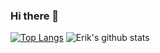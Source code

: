 ### Hi there 👋

<!--
**ErikMoxley/ErikMoxley** is a ✨ _special_ ✨ repository because its `README.md` (this file) appears on your GitHub profile.

Here are some ideas to get you started:

- 🔭 I’m currently working on ...
- 🌱 I’m currently learning ...
- 👯 I’m looking to collaborate on ...
- 🤔 I’m looking for help with ...
- 💬 Ask me about ...
- 📫 How to reach me: ...
- 😄 Pronouns: ...
- ⚡ Fun fact: ...
-->

[![Top Langs](https://github-readme-stats.vercel.app/api/top-langs/?username=ErikMoxley&layout=compact&hide=issues,contribs)](https://github.com/anuraghazra/github-readme-stats)
![Erik's github stats](https://github-readme-stats.vercel.app/api?username=ErikMoxley)

